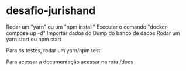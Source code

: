 # desafio-jurishand

Rodar um "yarn" ou um "npm install"
Executar o comando "docker-compose up -d"
Importar dados do Dump do banco de dados
Rodar um yarn start ou npm start

Para os testes, rodar um yarn/npm test

Para acessar a documentação acessar na rota /docs
